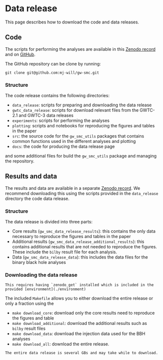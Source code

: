 # Data release

This page describes how to download the code and data releases.

## Code

The scripts for performing the analyses are available in this [Zenodo record]() and
on [GitHub](https://github.com/mj-will/gw-smc).

The GitHub repository can be clone by running:

```
git clone git@github.com:mj-will/gw-smc.git
```

### Structure

The code release contains the following directories:

- `data_release`: scripts for preparing and downloading the data release
- `gwtc_data_release`: scripts for download relevant files from the GWTC-2.1 and GWTC-3 data releases
- `experiments`: scripts for performing the analyses
- `plotting`: scripts and notebooks for reproducing the figures and tables in the paper
- `src`: the source code for the `gw_smc_utils` packages that contains common functions used in the different analyses and plotting
- `docs`: the code for producing the data release page

and some additional files for build the `gw_smc_utils` package and managing the repository.

## Results and data

The results and data are available in a separate [Zenodo record](). We recommend downloading
this using the scripts provided in the `data_release` directory the code data release.

### Structure

The data release is divided into three parts:

- Core results (`gw_smc_data_release_results`): this contains the only data necessary to reproduce the figures and tables in the paper
- Additional results (`gw_smc_data_release_additional_results`): this contains additional results that are not needed to reproduce the figures. These include the `bilby` result file for each analysis.
- Data (`gw_smc_data_release_data`): this includes the data files for the binary black hole analyses

### Downloading the data release

```{note}
This requires having `zenodo_get` installed which is included in the provided [environment](./environment)
```

The included `Makefile` allows you to either download the entire release or only a fraction using the

- `make download_core`: download only the core results need to reproduce the figures and table
- `make download_additional`: download the additional results such as `bilby` result files
- `make download_data`: download the injection data used for the BBH analyses
- `make download_all`: download the entire release.

```{important}
The entire data release is several GBs and may take while to download.
```

